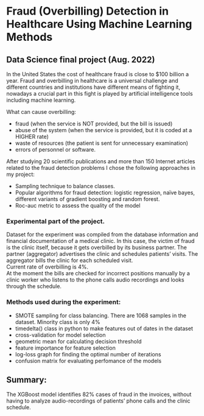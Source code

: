 # Fraud (Overbilling) Detection in Healthcare Using Machine Learning Methods
## Data Science final project (Aug. 2022)

In the United States the cost of healthcare fraud is close to $100 billion a year. Fraud and overbilling in healthcare is a universal challenge and different countries and institutions have different means of fighting it, nowadays a crucial part in this fight is played by artificial intelligence tools including machine learning. 

What can cause overbilling:
<ul>
  <li>fraud (when the service is NOT provided, but the bill is issued)</li>
  <li>abuse of the system (when the service is provided, but it is coded at a HIGHER rate)</li>
  <li>waste of resources (the patient is sent for unnecessary examination)</li>
  <li>errors of personnel or software.</li>
</ul>

After studying 20 scientific publications and more than 150 Internet articles related to the fraud detection problems I chose the following approaches in my project:

<ul>
  <li>Sampling technique to balance classes.</li>
  <li>Popular algorithms for fraud detection: logistic regression, naïve bayes, different variants of gradient boosting and random forest.</li>
  <li>Roc-auc metric to assess the quality of the model</li>
</ul>

### Experimental part of the project.
Dataset for the experiment was compiled from the database information and financial documentation of a medical clinic. In this case, the victim of fraud is the clinic itself, because it gets overbilled by its business partner. The partner (aggregator) advertises the clinic and schedules patients’ visits. The aggregator bills the clinic for each scheduled visit. 
<br> Current rate of overbilling is 4%.
<br> At the moment the bills are checked for incorrect positions manually by a clinic worker who listens to the phone calls audio recordings and looks through the schedule.
 
### Methods used during the experiment:

<ul>
  <li>SMOTE sampling for class balancing. There are 1068 samples in the dataset. Minority class is only 4%</li>
  <li>timedelta() class in python to make features out of dates in the dataset</li>
  <li>cross-validation for model selection</li>
  <li>geometric mean for calculating decision threshold</li>
  <li>feature importance for feature selection</li>
  <li>log-loss graph for finding the optimal number of iterations</li>
  <li>confusion matrix for evaluating perfomance of the models</li>
</ul>

## Summary:
The XGBoost model identifies 82% cases of fraud in the invoices, without having to analyze audio-recordings of patients’ phone calls and the clinic schedule. 
